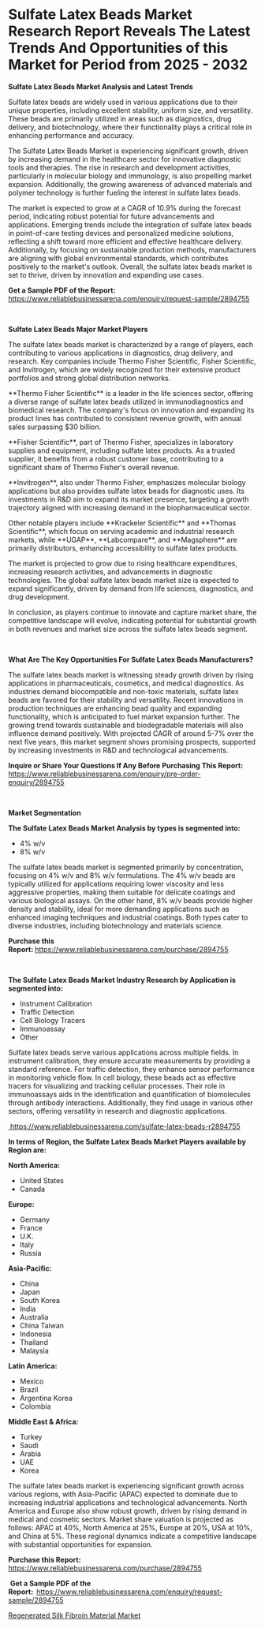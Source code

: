 <p><h1>Sulfate Latex Beads Market Research Report Reveals The Latest Trends And Opportunities of this Market for Period from 2025 - 2032</h1></p><p><strong>Sulfate Latex Beads Market Analysis and Latest Trends</strong></p>
<p><p>Sulfate latex beads are widely used in various applications due to their unique properties, including excellent stability, uniform size, and versatility. These beads are primarily utilized in areas such as diagnostics, drug delivery, and biotechnology, where their functionality plays a critical role in enhancing performance and accuracy.</p><p>The Sulfate Latex Beads Market is experiencing significant growth, driven by increasing demand in the healthcare sector for innovative diagnostic tools and therapies. The rise in research and development activities, particularly in molecular biology and immunology, is also propelling market expansion. Additionally, the growing awareness of advanced materials and polymer technology is further fueling the interest in sulfate latex beads.</p><p>The market is expected to grow at a CAGR of 10.9% during the forecast period, indicating robust potential for future advancements and applications. Emerging trends include the integration of sulfate latex beads in point-of-care testing devices and personalized medicine solutions, reflecting a shift toward more efficient and effective healthcare delivery. Additionally, by focusing on sustainable production methods, manufacturers are aligning with global environmental standards, which contributes positively to the market's outlook. Overall, the sulfate latex beads market is set to thrive, driven by innovation and expanding use cases.</p></p>
<p><strong>Get a Sample PDF of the Report:&nbsp;</strong> <a href="https://www.reliablebusinessarena.com/enquiry/request-sample/2894755?utm_campaign=2515&utm_medium=2&utm_source=Github&utm_content=ia&utm_term=15032025&utm_id=sulfate-latex-beads">https://www.reliablebusinessarena.com/enquiry/request-sample/2894755</a></p>
<p>&nbsp;</p>
<p><strong>Sulfate Latex Beads Major Market Players</strong></p>
<p><p>The sulfate latex beads market is characterized by a range of players, each contributing to various applications in diagnostics, drug delivery, and research. Key companies include Thermo Fisher Scientific, Fisher Scientific, and Invitrogen, which are widely recognized for their extensive product portfolios and strong global distribution networks.</p><p>**Thermo Fisher Scientific** is a leader in the life sciences sector, offering a diverse range of sulfate latex beads utilized in immunodiagnostics and biomedical research. The company's focus on innovation and expanding its product lines has contributed to consistent revenue growth, with annual sales surpassing $30 billion.</p><p>**Fisher Scientific**, part of Thermo Fisher, specializes in laboratory supplies and equipment, including sulfate latex products. As a trusted supplier, it benefits from a robust customer base, contributing to a significant share of Thermo Fisher's overall revenue.</p><p>**Invitrogen**, also under Thermo Fisher, emphasizes molecular biology applications but also provides sulfate latex beads for diagnostic uses. Its investments in R&D aim to expand its market presence, targeting a growth trajectory aligned with increasing demand in the biopharmaceutical sector.</p><p>Other notable players include **Krackeler Scientific** and **Thomas Scientific**, which focus on serving academic and industrial research markets, while **UGAP**, **Labcompare**, and **Magsphere** are primarily distributors, enhancing accessibility to sulfate latex products.</p><p>The market is projected to grow due to rising healthcare expenditures, increasing research activities, and advancements in diagnostic technologies. The global sulfate latex beads market size is expected to expand significantly, driven by demand from life sciences, diagnostics, and drug development.</p><p>In conclusion, as players continue to innovate and capture market share, the competitive landscape will evolve, indicating potential for substantial growth in both revenues and market size across the sulfate latex beads segment.</p></p>
<p>&nbsp;</p>
<p><strong>What Are The Key Opportunities For Sulfate Latex Beads Manufacturers?</strong></p>
<p><p>The sulfate latex beads market is witnessing steady growth driven by rising applications in pharmaceuticals, cosmetics, and medical diagnostics. As industries demand biocompatible and non-toxic materials, sulfate latex beads are favored for their stability and versatility. Recent innovations in production techniques are enhancing bead quality and expanding functionality, which is anticipated to fuel market expansion further. The growing trend towards sustainable and biodegradable materials will also influence demand positively. With projected CAGR of around 5-7% over the next five years, this market segment shows promising prospects, supported by increasing investments in R&D and technological advancements.</p></p>
<p><strong>Inquire or Share Your Questions If Any Before Purchasing This Report:</strong> <a href="https://www.reliablebusinessarena.com/enquiry/pre-order-enquiry/2894755?utm_campaign=2515&utm_medium=2&utm_source=Github&utm_content=ia&utm_term=15032025&utm_id=sulfate-latex-beads">https://www.reliablebusinessarena.com/enquiry/pre-order-enquiry/2894755</a></p>
<p>&nbsp;</p>
<p><strong>Market Segmentation</strong></p>
<p><strong>The Sulfate Latex Beads Market Analysis by types is segmented into:</strong></p>
<p><ul><li>4% w/v</li><li>8% w/v</li></ul></p>
<p><p>The sulfate latex beads market is segmented primarily by concentration, focusing on 4% w/v and 8% w/v formulations. The 4% w/v beads are typically utilized for applications requiring lower viscosity and less aggressive properties, making them suitable for delicate coatings and various biological assays. On the other hand, 8% w/v beads provide higher density and stability, ideal for more demanding applications such as enhanced imaging techniques and industrial coatings. Both types cater to diverse industries, including biotechnology and materials science.</p></p>
<p><strong>Purchase this Report:&nbsp;</strong><a href="https://www.reliablebusinessarena.com/purchase/2894755?utm_campaign=2515&utm_medium=2&utm_source=Github&utm_content=ia&utm_term=15032025&utm_id=sulfate-latex-beads">https://www.reliablebusinessarena.com/purchase/2894755</a></p>
<p>&nbsp;</p>
<p><strong>The Sulfate Latex Beads Market Industry Research by Application is segmented into:</strong></p>
<p><ul><li>Instrument Calibration</li><li>Traffic Detection</li><li>Cell Biology Tracers</li><li>Immunoassay</li><li>Other</li></ul></p>
<p><p>Sulfate latex beads serve various applications across multiple fields. In instrument calibration, they ensure accurate measurements by providing a standard reference. For traffic detection, they enhance sensor performance in monitoring vehicle flow. In cell biology, these beads act as effective tracers for visualizing and tracking cellular processes. Their role in immunoassays aids in the identification and quantification of biomolecules through antibody interactions. Additionally, they find usage in various other sectors, offering versatility in research and diagnostic applications.</p></p>
<p><a href="https://www.reliablebusinessarena.com/sulfate-latex-beads-r2894755?utm_campaign=2515&utm_medium=2&utm_source=Github&utm_content=ia&utm_term=15032025&utm_id=sulfate-latex-beads">&nbsp;https://www.reliablebusinessarena.com/sulfate-latex-beads-r2894755</a></p>
<p><strong>In terms of Region, the Sulfate Latex Beads Market Players available by Region are:</strong></p>
<p>
    <p> <strong> North America: </strong>
        <ul>
            <li>United States</li>
            <li>Canada</li>
        </ul>
        </p> 
    <p> <strong> Europe: </strong>
        <ul>
            <li>Germany</li>
            <li>France</li>
            <li>U.K.</li>
            <li>Italy</li>
            <li>Russia</li>
        </ul>
        </p> 
    <p> <strong> Asia-Pacific: </strong>
        <ul>
            <li>China</li>
            <li>Japan</li>
            <li>South Korea</li>
            <li>India</li>
            <li>Australia</li>
            <li>China Taiwan</li>
            <li>Indonesia</li>
            <li>Thailand</li>
            <li>Malaysia</li>
        </ul>
        </p> 
    <p> <strong> Latin America: </strong>
        <ul>
            <li>Mexico</li>
            <li>Brazil</li>
            <li>Argentina Korea</li>
            <li>Colombia</li>
        </ul>
        </p> 
    <p> <strong> Middle East & Africa: </strong>
        <ul>
            <li>Turkey</li>
            <li>Saudi</li>
            <li>Arabia</li>
            <li>UAE</li>
            <li>Korea</li>
        </ul>
    </p>
    </p>
<p><p>The sulfate latex beads market is experiencing significant growth across various regions, with Asia-Pacific (APAC) expected to dominate due to increasing industrial applications and technological advancements. North America and Europe also show robust growth, driven by rising demand in medical and cosmetic sectors. Market share valuation is projected as follows: APAC at 40%, North America at 25%, Europe at 20%, USA at 10%, and China at 5%. These regional dynamics indicate a competitive landscape with substantial opportunities for expansion.</p></p>
<p><strong>Purchase this Report: </strong><a href="https://www.reliablebusinessarena.com/purchase/2894755?utm_campaign=2515&utm_medium=2&utm_source=Github&utm_content=ia&utm_term=15032025&utm_id=sulfate-latex-beads">https://www.reliablebusinessarena.com/purchase/2894755</a></p>
<p>&nbsp;<strong>Get a Sample PDF of the Report:&nbsp;&nbsp;</strong><a href="https://www.reliablebusinessarena.com/enquiry/request-sample/2894755?utm_campaign=2515&utm_medium=2&utm_source=Github&utm_content=ia&utm_term=15032025&utm_id=sulfate-latex-beads">https://www.reliablebusinessarena.com/enquiry/request-sample/2894755</a></p>
<p><strong></strong></p>
<p><p><a href="https://github.com/JubayerMia832/Market-Research-Report-List-2/blob/main/regenerated-silk-fibroin-material-market.md?utm_campaign=2515&utm_medium=2&utm_source=Github&utm_content=ia&utm_term=15032025&utm_id=sulfate-latex-beads">Regenerated Silk Fibroin Material Market</a></p></p>